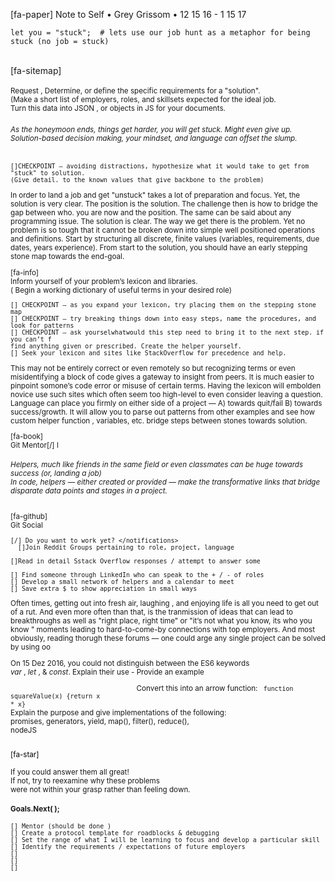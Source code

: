 <notifications>[fa-paper] Note to Self • Grey Grissom • 12 15 16 - 1 15 17</notifications>

```
let you = "stuck";  # lets use our job hunt as a metaphor for being stuck (no job = stuck)
```
 <notifications class="danger"><br />[fa-sitemap]<br /><br /><small> Request , Determine, or define the specific requirements for a "solution".<br />(Make a short list of employers, roles, and skillsets expected for the ideal job.<br /> Turn this data into JSON , or objects in JS for your documents.</small> </notifications>

###### <small>As the honeymoon ends, things get harder, you will get stuck. Might even give up.<br>Solution-based decision making,  your mindset, and language can offset the slump.

```
[]CHECKPOINT — avoiding distractions, hypothesize what it would take to get from "stuck" to solution.
(Give detail. to the known values that give backbone to the problem)
```


In order to land a job and get "unstuck" takes a lot of preparation and focus. Yet, the solution is very clear. The position is the solution. The challenge then is how to bridge the gap between who. you are now and the position.  The same can be said about any programming issue. The solution is clear. The way we get there is the problem. Yet no problem is so tough that it cannot be broken down into simple well positioned  operations and definitions. Start by structuring all discrete, finite values  (variables, requirements, due dates, years experience). From start to the solution, you should have an early stepping stone map towards the end-goal.

<notifications class="danger">[fa-info]<br />Inform yourself of your problem’s lexicon and libraries.<br> ( Begin a working dictionary of useful terms in your desired role)

```
[] CHECKPOINT — as you expand your lexicon, try placing them on the stepping stone map
[] CHECKPOINT — try breaking things down into easy steps, name the procedures, and look for patterns
[] CHECKPOINT — ask yourselwhatwould this step need to bring it to the next step. if you can’t f
find anything given or prescribed. Create the helper yourself.
[] Seek your lexicon and sites like StackOverflow for precedence and help.
```

This may not be entirely correct or even remotely so but recognizing terms or even misidentifying
a block of code gives a gateway to insight from peers. It is much easier to pinpoint somone’s code error or misuse of certain terms. Having the lexicon will embolden novice use such sites which often seem too high-level to even consider leaving a question. Language can place you firmly on either side of a project — A) towards quit/fail B) towards success/growth. It will allow you to parse out  patterns from other examples and see how custom helper function , variables, etc. bridge steps between stones towards solution.

<notifications class="active">[fa-book]<br />
Git Mentor[/] </notifications>
l

###### Helpers, much like friends in the same field or even classmates can be huge towards success (or, landing a job) <br>In code, helpers  — either created or provided — make the transformative links that bridge disparate data points and stages in a project.

<notifications class="">[fa-github]<br />
Git Social</notifications>

```
[/] Do you want to work yet? </notifications>
  []Join Reddit Groups pertaining to role, project, language

[]Read in detail Sstack Overflow responses / attempt to answer some

[] Find someone through LinkedIn who can speak to the + / - of roles
[] Develop a small network of helpers and a calendar to meet
[] Save extra $ to show appreciation in small ways

```
Often times, getting out into fresh air, laughing , and enjoying life is all you need to get out of a rut. And even more often than that, is the tranmission of ideas that can lead to breakthroughs as well as "right place, right time" or  "it’s not what you know, its who you know " moments leading to hard-to-come-by connections with top employers. And most obviously, reading thorugh these forums — one could arge any single project can be solved by using oo

<notifications class="warning">On 15 Dez 2016, you could not distinguish between the ES6 keywords <br> _var_ , _let_ , & _const_. Explain their use  - Provide an example</notifications>

<span style="margin: 40%;">Convert this into an arrow function:
<notifications class="warning">
<code>
function squareValue(x) {return x * x}
</code>
</notifications>
<notifications class="warning"><br/>Explain the purpose and give implementations of the following:
<br> promises, generators, yield, map(), filter(), reduce(), nodeJS</notifications>

<notifications class="success"> <br/><span style="color: black;">[fa-star]</span><br/><br/>If you could answer them all great!<br> If not, try to reexamine why these problems <br> were not within your grasp rather than feeling down.





#### Goals.Next( );
```
[] Mentor (should be done )
[] Create a protocol template for roadblocks & debugging
[] Set the range of what I will be learning to focus and develop a particular skill
[] Identify the requirements / expectations of future employers
[]
[]
[]
```

